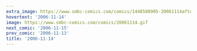 ```yaml
---
extra_image: https://www.smbc-comics.com/comics/1448580905-20061114after.png
hovertext: '2006-11-14'
image: https://www.smbc-comics.com/comics/20061114.gif
next_comic: '2006-11-15'
prev_comic: '2006-11-13'
title: '2006-11-14'
---
```


